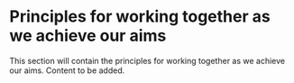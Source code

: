 # Principles for working together as we achieve our aims

This section will contain the principles for working together as we achieve our aims. Content to be added.